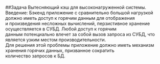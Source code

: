 ##Задача 
Вытесняющий кэш для высоконагруженной системы.\
Введение: 
Бэкенд приложение с сравнительно большой нагрузкой должно иметь доступ к горячим данным для отображения \
и произведения несложных вычислений, перзистивное хранение осуществляется в СУБД. Любой доступ к горячим \
данным потенциально влечет за собой вызов запроса из СУБД, что является узким местом производительности.\
Для решения этой проблемы приложение должно иметь механизм хранения горячих данных, призванное сократить \
количество запросов к БД.